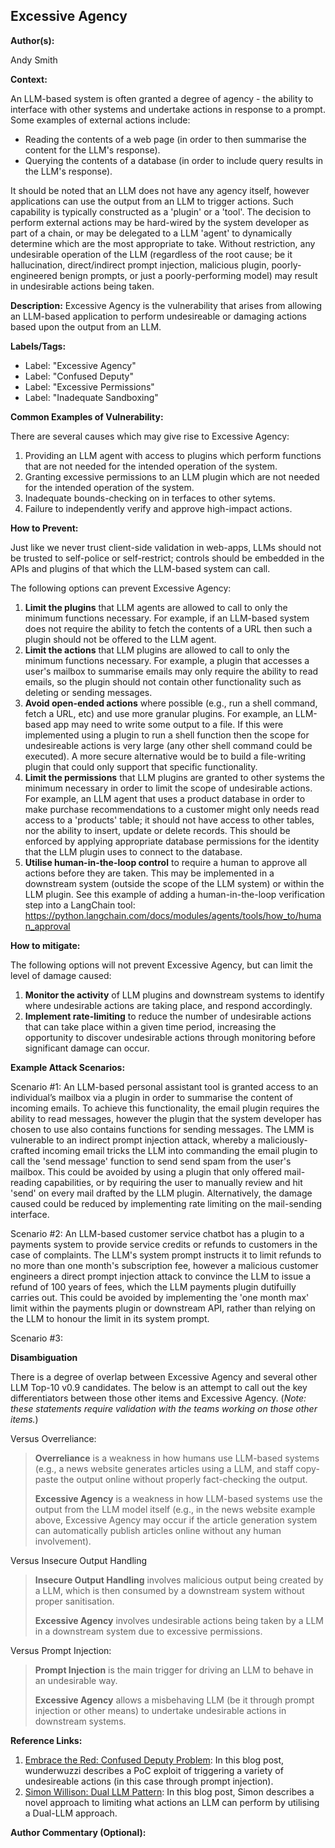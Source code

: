 ## Excessive Agency

**Author(s):**

Andy Smith

**Context:**

An LLM-based system is often granted a degree of agency - the ability to interface with other systems and undertake actions in response to a prompt. Some examples of external actions include:
 - Reading the contents of a web page (in order to then summarise the content for the LLM's response).
 - Querying the contents of a database (in order to include query results in the LLM's response).

It should be noted that an LLM does not have any agency itself, however applications can use the output from an LLM to trigger actions. Such capability is typically constructed as a 'plugin' or a 'tool'. The decision to perform external actions may be hard-wired by the system developer as part of a chain, or may be delegated to a LLM 'agent' to dynamically determine which are the most appropriate to take. Without restriction, any undesirable operation of the LLM (regardless of the root cause; be it hallucination, direct/indirect prompt injection, malicious plugin, poorly-engineered benign prompts, or just a poorly-performing model) may result in undesirable actions being taken.

**Description:**
Excessive Agency is the vulnerability that arises from allowing an LLM-based application to perform undesireable or damaging actions based upon the output from an LLM. 

**Labels/Tags:**

- Label: "Excessive Agency"
- Label: "Confused Deputy"
- Label: "Excessive Permissions"
- Label: "Inadequate Sandboxing"

**Common Examples of Vulnerability:**

There are several causes which may give rise to Excessive Agency:

1. Providing an LLM agent with access to plugins which perform functions that are not needed for the intended operation of the system.
2. Granting excessive permissions to an LLM plugin which are not needed for the intended operation of the system.
3. Inadequate bounds-checking on in terfaces to other sytems.
4. Failure to independently verify and approve high-impact actions.

**How to Prevent:**

Just like we never trust client-side validation in web-apps, LLMs should not be trusted to self-police or self-restrict; controls should be embedded in the APIs and plugins of that which the LLM-based system can call.

The following options can prevent Excessive Agency:

1. **Limit the plugins** that LLM agents are allowed to call to only the minimum functions necessary. For example, if an LLM-based system does not require the ability to fetch the contents of a URL then such a plugin should not be offered to the LLM agent.
2. **Limit the actions** that LLM plugins are allowed to call to only the minimum functions necessary. For example, a plugin that accesses a user's mailbox to summarise emails may only require the ability to read emails, so the plugin should not contain other functionality such as deleting or sending messages.
3. **Avoid open-ended actions** where possible (e.g., run a shell command, fetch a URL, etc) and use more granular plugins. For example, an LLM-based app may need to write some output to a file. If this were implemented using a plugin to run a shell function then the scope for undesireable actions is very large (any other shell command could be executed). A more secure alternative would be to build a file-writing plugin that could only support that specific functionality.
4. **Limit the permissions** that LLM plugins are granted to other systems the minimum necessary in order to limit the scope of undesirable actions. For example, an LLM agent that uses a product database in order to make purchase recommendations to a customer might only needs read access to a 'products' table; it should not have access to other tables, nor the ability to insert, update or delete records. This should be enforced by applying appropriate database permissions for the identity that the LLM plugin uses to connect to the database.
5. **Utilise human-in-the-loop control** to require a human to approve all actions before they are taken. This may be implemented in a downstream system (outside the scope of the LLM system) or within the LLM plugin. See this example of adding a human-in-the-loop verification step into a LangChain tool: https://python.langchain.com/docs/modules/agents/tools/how_to/human_approval

**How to mitigate:**

The following options will not prevent Excessive Agency, but can limit the level of damage caused:

1. **Monitor the activity** of LLM plugins and downstream systems to identify where undesirable actions are taking place, and respond accordingly.
2. **Implement rate-limiting** to reduce the number of undesirable actions that can take place within a given time period, increasing the opportunity to discover undesirable actions through monitoring before significant damage can occur.

**Example Attack Scenarios:**

Scenario #1: An LLM-based personal assistant tool is granted access to an individual’s mailbox via a plugin in order to summarise the content of incoming emails. To achieve this functionality, the email plugin requires the ability to read messages, however the plugin that the system developer has chosen to use also contains functions for sending messages. The LMM is vulnerable to an indirect prompt injection attack, whereby a maliciously-crafted incoming email tricks the LLM into commanding the email plugin to call the 'send message' function to send send spam from the user's mailbox. This could be avoided by using a plugin that only offered mail-reading capabilities, or by requiring the user to manually review and hit 'send' on every mail drafted by the LLM plugin. Alternatively, the damage caused could be reduced by implementing rate limiting on the mail-sending interface.

Scenario #2: An LLM-based customer service chatbot has a plugin to a payments system to provide service credits or refunds to customers in the case of complaints. The LLM's system prompt instructs it to limit refunds to no more than one month's subscription fee, however a malicious customer engineers a direct prompt injection attack to convince the LLM to issue a refund of 100 years of fees, which the LLM payments plugin dutifuilly carries out. This could be avoided by implementing the 'one month max' limit within the payments plugin or downstream API, rather than relying on the LLM to honour the limit in its system prompt.

Scenario #3: 

**Disambiguation**

There is a degree of overlap between Excessive Agency and several other LLM Top-10 v0.9 candidates. The below is an attempt to call out the key differentiators between those other items and Excessive Agency. (_Note: these statements require validation with the teams working on those other items._)

Versus Overreliance:
> **Overreliance** is a weakness in how humans use LLM-based systems (e.g., a news website generates articles using a LLM, and staff copy-paste the output online without properly fact-checking the output.
> 
> **Excessive Agency** is a weakness in how LLM-based systems use the output from the LLM model itself (e.g., in the news website example above, Excessive Agency may occur if the article generation system can automatically publish articles online without any human involvement).

Versus Insecure Output Handling
> **Insecure Output Handling** involves malicious output being created by a LLM, which is then consumed by a downstream system without proper sanitisation.
> 
> **Excessive Agency** involves undesirable actions being taken by a LLM in a downstream system due to excessive permissions.

Versus Prompt Injection:
> **Prompt Injection** is the main trigger for driving an LLM to behave in an undesirable way.
>
> **Excessive Agency** allows a misbehaving LLM (be it through prompt injection or other means) to undertake undesirable actions in downstream systems.

**Reference Links:**

1. [Embrace the Red: Confused Deputy Problem](https://embracethered.com/blog/posts/2023/chatgpt-cross-plugin-request-forgery-and-prompt-injection./): In this blog post, wunderwuzzi describes a PoC exploit of triggering a variety of undesireable actions (in this case through prompt injection).
2. [Simon Willison: Dual LLM Pattern](https://simonwillison.net/2023/Apr/25/dual-llm-pattern/): In this blog post, Simon describes a novel approach to limiting what actions an LLM can perform by utilising a Dual-LLM approach.

**Author Commentary (Optional):**

